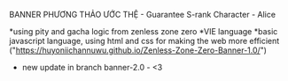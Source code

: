 BANNER PHƯƠNG THẢO ƯỚC THỆ - Guarantee S-rank Character - Alice

*using pity and gacha logic from zenless zone zero
*VIE language
*basic javascript language, using html and css for making the web more efficient
("https://huyoniichannuwu.github.io/Zenless-Zone-Zero-Banner-1.0/")

- new update in branch banner-2.0 - <3
